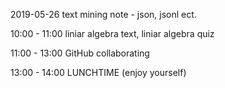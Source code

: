 
2019-05-26
text mining note - json, jsonl ect.


10:00 - 11:00
liniar algebra text, liniar algebra quiz

11:00 - 13:00
GitHub collaborating

13:00 - 14:00
LUNCHTIME (enjoy yourself)
